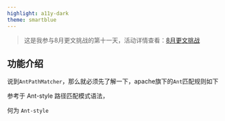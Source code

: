 ```yaml
---
highlight: a11y-dark
theme: smartblue
---
```


>这是我参与8月更文挑战的第十一天，活动详情查看：[8月更文挑战](https://juejin.cn/post/6987962113788493831)


## 功能介绍
说到`AntPathMatcher`，那么就必须先了解一下，apache旗下的`Ant`匹配规则如下

 

参考于     Ant-style 路径匹配模式语法，

何为 `Ant-style`
